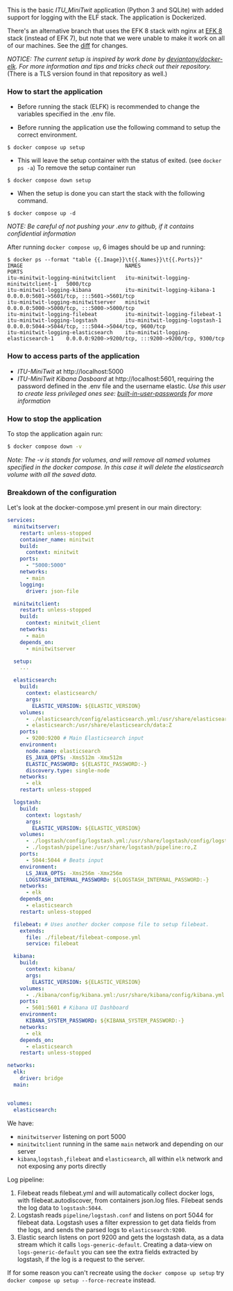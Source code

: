 This is the basic _ITU_MiniTwit_ application (Python 3 and SQLite) with added support for logging with the ELF stack. The application is Dockerized. 

There's an alternative branch that uses the EFK 8 stack with nginx at [EFK 8](https://github.com/itu-devops/itu-minitwit-logging/tree/efk-8) stack (instead of EFK 7), but note that we were unable to make it work on all of our machines. See the [diff](https://github.com/itu-devops/itu-minitwit-logging/commit/2d814fb3b216b2a6ab3d769f4915e7f5c371c52f) for changes.


*NOTICE:* _The current setup is inspired by work done by [deviantony/docker-elk](https://github.com/deviantony/docker-elk). For more information and tips and tricks check out their repository._ (There is a TLS version found in that repository as well.)

### How to start the application
  * Before running the stack (ELFK) is recommended to change the variables specified in the .env file.

  * Before running the application use the following command to setup the correct environment.
  ```console
  $ docker compose up setup
  ```

  * This will leave the setup container with the status of exited. (see `docker ps -a`) To remove the setup container run
  ```console
  $ docker compose down setup
  ```

  * When the setup is done you can start the stack with the following command.
  ```console
  $ docker compose up -d
  ```

*NOTE:* _Be careful of not pushing your .env to github, if it contains confidential information_

After running `docker compose up`, 6 images should be up and running:
```
$ docker ps --format "table {{.Image}}\t{{.Names}}\t{{.Ports}}"
IMAGE                                 NAMES                                   PORTS
itu-minitwit-logging-minitwitclient   itu-minitwit-logging-minitwitclient-1   5000/tcp
itu-minitwit-logging-kibana           itu-minitwit-logging-kibana-1           0.0.0.0:5601->5601/tcp, :::5601->5601/tcp
itu-minitwit-logging-minitwitserver   minitwit                                0.0.0.0:5000->5000/tcp, :::5000->5000/tcp
itu-minitwit-logging-filebeat         itu-minitwit-logging-filebeat-1
itu-minitwit-logging-logstash         itu-minitwit-logging-logstash-1         0.0.0.0:5044->5044/tcp, :::5044->5044/tcp, 9600/tcp
itu-minitwit-logging-elasticsearch    itu-minitwit-logging-elasticsearch-1    0.0.0.0:9200->9200/tcp, :::9200->9200/tcp, 9300/tcp
```

### How to access parts of the application
  * _ITU-MiniTwit_ at http://localhost:5000
  * _ITU-MiniTwit Kibana Dasboard_ at http://localhost:5601, requiring the password defined in the .env file and the username elastic.
_Use this user to create less privileged ones see: [built-in-user-passwords](https://www.elastic.co/guide/en/elasticsearch/reference/current/built-in-users.html#set-built-in-user-passwords) for more information_


### How to stop the application
To stop the application again run:

```bash
$ docker compose down -v
```
*Note:* _The -v is stands for volumes, and will remove all named volumes specified in the docker compose. In this case it will delete the elasticsearch volume with all the saved data._

### Breakdown of the configuration
Let's look at the docker-compose.yml present in our main directory:
```yaml
services:
  minitwitserver:
    restart: unless-stopped
    container_name: minitwit
    build:
      context: minitwit
    ports:
      - "5000:5000"
    networks:
      - main
    logging:
      driver: json-file

  minitwitclient:
    restart: unless-stopped
    build:
      context: minitwit_client
    networks:
      - main
    depends_on:
      - minitwitserver

  setup:
    ...

  elasticsearch:
    build:
      context: elasticsearch/
      args:
        ELASTIC_VERSION: ${ELASTIC_VERSION}
    volumes:
      - ./elasticsearch/config/elasticsearch.yml:/usr/share/elasticsearch/config/elasticsearch.yml:ro,Z
      - elasticsearch:/usr/share/elasticsearch/data:Z
    ports:
      - 9200:9200 # Main Elasticsearch input
    environment:
      node.name: elasticsearch
      ES_JAVA_OPTS: -Xms512m -Xmx512m
      ELASTIC_PASSWORD: ${ELASTIC_PASSWORD:-}
      discovery.type: single-node
    networks:
      - elk
    restart: unless-stopped

  logstash:
    build:
      context: logstash/
      args:
        ELASTIC_VERSION: ${ELASTIC_VERSION}
    volumes:
      - ./logstash/config/logstash.yml:/usr/share/logstash/config/logstash.yml:ro,Z
      - ./logstash/pipeline:/usr/share/logstash/pipeline:ro,Z
    ports:
      - 5044:5044 # Beats input
    environment:
      LS_JAVA_OPTS: -Xms256m -Xmx256m
      LOGSTASH_INTERNAL_PASSWORD: ${LOGSTASH_INTERNAL_PASSWORD:-}
    networks:
      - elk
    depends_on:
      - elasticsearch
    restart: unless-stopped

  filebeat: # Uses another docker compose file to setup filebeat.
    extends:
      file: ./filebeat/filebeat-compose.yml
      service: filebeat

  kibana:
    build:
      context: kibana/
      args:
        ELASTIC_VERSION: ${ELASTIC_VERSION}
    volumes:
      - ./kibana/config/kibana.yml:/usr/share/kibana/config/kibana.yml:ro,Z
    ports:
      - 5601:5601 # Kibana UI Dashboard
    environment:
      KIBANA_SYSTEM_PASSWORD: ${KIBANA_SYSTEM_PASSWORD:-}
    networks:
      - elk
    depends_on:
      - elasticsearch
    restart: unless-stopped

networks:
  elk:
    driver: bridge
  main:


volumes:
  elasticsearch:
```

We have:
  * `minitwitserver` listening on port 5000
  * `minitwitclient` running in the same `main` network and depending on our server
  * `kibana`,`logstash` ,`filebeat` and `elasticsearch`, all within `elk` network and not exposing any ports directly

Log pipeline:
  1. Filebeat reads filebeat.yml and will automatically collect docker logs, with filebeat.autodiscover, from containers json.log files. Filebeat sends the log data to `logstash:5044`.
  2. Logstash reads `pipeline/logstash.conf` and listens on port 5044 for filebeat data. Logstash uses a filter expression to get data fields from the logs, and sends the parsed logs to `elasticsearch:9200`.
  3. Elastic search listens on port 9200 and gets the logstash data, as a data stream which it calls `logs-generic-default`. Creating a data-view on `logs-generic-default` you can see the extra fields extracted by logstash, if the log is a request to the server.


If for some reason you can't recreate using the `docker compose up setup` try `docker compose up setup --force-recreate` instead. 
